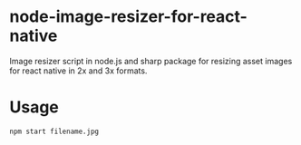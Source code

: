 # node-image-resizer-for-react-native
Image resizer script in node.js and sharp package for resizing asset images for react native in 2x and 3x formats.

# Usage
```
npm start filename.jpg
```